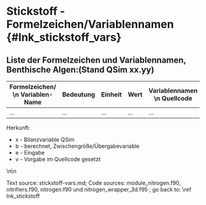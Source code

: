 Stickstoff - Formelzeichen/Variablennamen {#lnk_stickstoff_vars} 
========================================

## Liste der Formelzeichen und Variablennamen, Benthische Algen:(Stand QSim xx.yy) ##

| Formelzeichen/ \n Variablen-Name | Bedeutung | Einheit | Wert | Variablennamen \n Quellcode | Herkunft | 
|----------------|------------|--------------|---------|---------|---------|
| ...  | ... | ... | ... | ... | ... |

Herkunft: 
+ x - Bilanzvariable QSim 
+ b - berechnet, Zwischengröße/Übergabevariable 
+ e - Eingabe 
+ v - Vorgabe im Quellcode gesetzt 

\n\n

Text source: stickstoff-vars.md; Code sources: module_nitrogen.f90,
nitrifiers.f90, nitrogen.f90 und nitrogen_wrapper_3d.f95 ; 
go back to: \ref lnk_stickstoff
